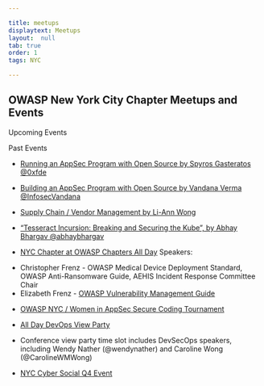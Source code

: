 ```yaml
---

title: meetups
displaytext: Meetups
layout:  null
tab: true
order: 1
tags: NYC

---
```


## OWASP New York City Chapter Meetups and Events


Upcoming Events


Past Events

* [Running an AppSec Program with Open Source by Spyros Gasteratos @0xfde](https://www.youtube.com/watch?v=8B3KLqNatm8)

* [Building an AppSec Program with Open Source by Vandana Verma @InfosecVandana](https://www.youtube.com/watch?v=xLB1gZGbvR4&feature=youtu.be)

* [Supply Chain / Vendor Management by Li-Ann Wong](https://www.youtube.com/watch?v=KnMXLyborrU&t=2s)

* [“Tesseract Incursion: Breaking and Securing the Kube”, by Abhay Bhargav @abhaybhargav](https://www.youtube.com/watch?v=mxJZ5zrDEXk&t=2140s)

* [NYC Chapter at OWASP Chapters All Day](https://owasp.org/www-community/social/chapters_all_day/)
Speakers:
+ Christopher Frenz - OWASP Medical Device Deployment Standard, OWASP Anti-Ransomware Guide, AEHIS Incident Response Committee Chair
+ Elizabeth Frenz - [OWASP Vulnerability Management Guide](https://owasp.org/www-project-vulnerability-management-guide/)

* [OWASP NYC / Women in AppSec Secure Coding Tournament](https://www.meetup.com/owaspnyc/events/268287744/)

* [All Day DevOps View Party](https://www.meetup.com/owaspnyc/events/265080090/)

- Conference view party time slot includes DevSecOps speakers, including Wendy Nather (@wendynather) and Caroline Wong (@CarolineWMWong)


* [NYC Cyber Social Q4 Event](https://www.meetup.com/owaspnyc/events/265669510/)


